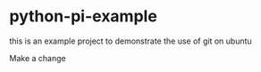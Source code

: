 # python-pi-example
this is an example project to demonstrate the use of git on ubuntu

Make a change